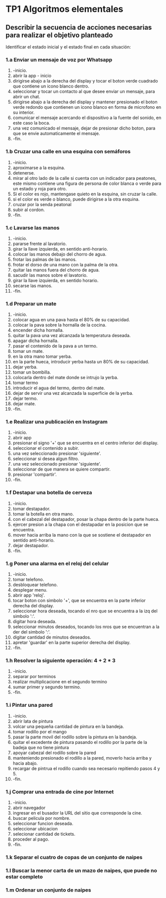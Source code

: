 # TP1 Algoritmos elementales

## Describir la secuencia de acciones necesarias para realizar el objetivo planteado

Identificar el estado inicial y el estado final en cada situación:

### 1.a Enviar un mensaje de voz por Whatsapp

1. -inicio.
1. abrir la app - inicio
1. dirigirse abajo a la derecha del display y tocar el boton verde cuadrado que contiene un icono blanco dentro.
1. seleccionar y tocar un contacto al que desee enviar un mensaje, para abrir un chat.
1. dirigirse abajo a la derecha del display y mantener presionado el boton verde redondo que contienen un icono blanco en forma de microfono en su interior.
1. comunicar el mensaje acercando el dispositivo a la fuente del sonido, en este caso la boca.
1. una vez comunicado el mensaje, dejar de presionar dicho boton, para que se envie automaticamente el mensaje.
1. -fin.

### 1.b Cruzar una calle en una esquina con semáforos

1. -inicio.
1. aproximarse a la esquina.
1. detenerse.
1. mirar al otro lado de la calle si cuenta con un indicador para peatones, este mismo contiene una figura de persona de color blanca o verde para un estado y roja para otro.
1. Si el color es rojo, mantengase quieto en la esquina, sin cruzar la calle.
1. si el color es verde o blanco, puede dirigirse a la otra esquina.
1. cruzar por la senda peatonal
1. subir al cordon.
1. -fin.

### 1.c Lavarse las manos

1. -inicio.
1. pararse frente al lavatorio.
1. girar la llave izquierda, en sentido anti-horario.
1. colocar las manos debajo del chorro de agua.
1. frotar las palmas de las manos.
1. frotar el dorso de una mano con la palma de la otra.
1. quitar las manos fuera del chorro de agua.
1. sacudir las manos sobre el lavatorio.
1. girar la llave izquierda, en sentido horario.
1. secarse las manos.
1. -fin.

### 1.d Preparar un mate

1. -inicio.
1. colocar agua en una pava hasta el 80% de su capacidad. 
1. colocar la pava sobre la hornalla de la cocina.
1. encender dicha hornalla.
1. quitar la pava una vez alcanzada la temperatura deseada.
1. apagar dicha hornalla.
1. pasar el contenido de la pava a un termo.
1. tomar un mate.
1. en la otra mano tomar yerba.
1. en la parte hueca, introducir yerba hasta un 80% de su capacidad.
1. dejar yerba.
1. tomar un bombilla.
1. colocarla dentro del mate donde se intrujo la yerba.
1. tomar termo
1. introducir el agua del termo, dentro del mate.
1. dejar de servir una vez alcanzada la superficie de la yerba.
1. dejar termo.
1. dejar mate.
1. -fin.

### 1.e Realizar una publicación en Instagram

1. -inicio.
1. abrir app
1. presionar el signo '+' que se encuentra en el centro inferior del display.
1. seleccionar el contenido a subir.
1. una vez seleccionado presionar 'siguiente'.
1. seleccionar si desea algun filtro.
1. una vez seleccionado presionar 'siguiente'.
1. seleccionar de que manera se quiere compartir.
1. presionar 'compartir'.
1. -fin.

### 1.f Destapar una botella de cerveza

1. -inicio.
1. tomar destapador.
1. tomar la botella en otra mano.
1. con el cabezal del destapador, posar la chapa dentro de la parte hueca.
1. ejercer presion a la chapa con el destapadar en la posicion que se encuentra.
1. mover hacia arriba la mano con la que se sostiene el destapador en sentido anti-horario.
1. dejar destapador.
1. -fin.

### 1.g Poner una alarma en el reloj del celular

1. -inicio.
1. tomar telefono.
1. desbloquear telefono.
1. desplegar menu.
1. abrir app 'reloj'.
1. tocar boton con simbolo '+', que se encuentra en la parte inferior derecha del display.
1. seleccionar hora deseada, tocando el nro que se encuentra a la izq del simbolo ':'.
1. digitar hora deseada.
1. seleccionar minutos deseados, tocando los nros que se encuentran a la der del simbolo ':'.
1. digitar cantidad de minutos deseados.
1. apretar 'guardar' en la parte superior derecha del display.
1. -fin.

### 1.h Resolver la siguiente operación: 4 + 2 * 3

1. -inicio.
1. separar por terminos
1. realizar multiplicacione en el segundo termino
1. sumar primer y segundo termino.
1. -fin.

### 1.i Pintar una pared

1. -inicio.
1. abrir lata de pintura
1. volcar una pequeña cantidad de pintura en la bandeja.
1. tomar rodillo por el mango
1. pasar la parte movil del rodillo sobre la pintura en la bandeja.
1. quitar el excedente de pintura pasando el rodillo por la parte de la badeja que no tiene pintura
1. apoyar cabezal del rodillo sobre la pared
1. manteniendo presionado el rodillo a la pared, moverlo hacia arriba y hacia abajo.
1. recargar de pintrua el rodillo cuando sea necesario repitiendo pasos 4 y 5.
1. -fin.

### 1.j Comprar una entrada de cine por Internet

1. -inicio.
1. abrir navegador
1. ingresar en el busador la URL del sitio que corresponde la cine.
1. buscar pelicula por nombre.
1. seleccionar funcion deseada.
1. seleccionar ubicacion
1. selecionar cantidad de tickets.
1. proceder al pago.
1. -fin.

### 1.k Separar el cuatro de copas de un conjunto de naipes

### 1.l Buscar la menor carta de un mazo de naipes, que puede no estar completo

### 1.m Ordenar un conjunto de naipes
